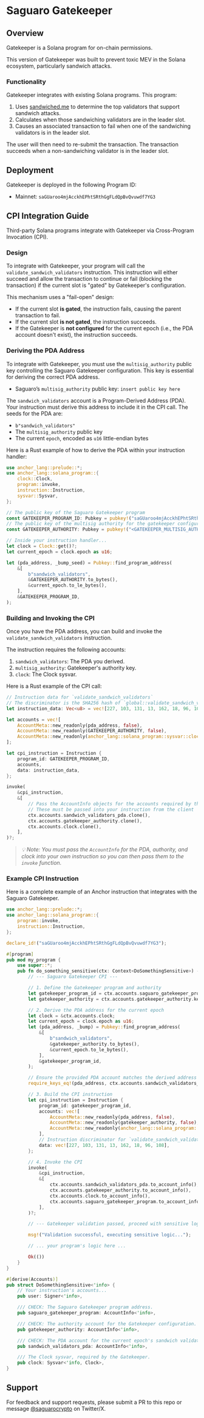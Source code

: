 # Saguaro Gatekeeper

## Overview

Gatekeeper is a Solana program for on-chain permissions. 

This version of Gatekeeper was built to prevent toxic MEV in the Solana ecosystem, particularly sandwich attacks. 

### Functionality 

Gatekeeper integrates with existing Solana programs. This program:
1. Uses [sandwiched.me](https://sandwiched.me/sandwiches) to determine the top validators that support sandwich attacks.
2. Calculates when those sandwiching validators are in the leader slot.
3. Causes an associated transaction to fail when one of the sandwiching validators is in the leader slot.

The user will then need to re-submit the transaction. The transaction succeeds when a non-sandwiching validator is in the leader slot.

## Deployment

Gatekeeper is deployed in the following Program ID:

- Mainnet: `saGUaroo4mjAcckhEPhtSRthGgFLdQpBvQvuwdf7YG3`

## CPI Integration Guide

Third-party Solana programs integrate with Gatekeeper via Cross-Program Invocation (CPI).

### Design

To integrate with Gatekeeper, your program will call the `validate_sandwich_validators` instruction. This instruction will either succeed and allow the transaction to continue or fail (blocking the transaction) if the current slot is "gated" by Gatekeeper's configuration.

This mechanism uses a "fail-open" design:

- If the current slot **is gated**, the instruction fails, causing the parent transaction to fail.
- If the current slot **is not gated**, the instruction succeeds.
- If the Gatekeeper is **not configured** for the current epoch (i.e., the PDA account doesn't exist), the instruction succeeds.

### Deriving the PDA Address

To integrate with Gatekeeper, you must use the `multisig_authority` public key controlling the Saguaro Gatekeeper configuration. This key is essential for deriving the correct PDA address.

- Saguaro’s `multisig_authority` public key: `insert public key here`

The `sandwich_validators` account is a Program-Derived Address (PDA). Your instruction must derive this address to include it in the CPI call. The seeds for the PDA are:

- `b"sandwich_validators"`
- The `multisig_authority` public key
- The current `epoch`, encoded as `u16` little-endian bytes

Here is a Rust example of how to derive the PDA within your instruction handler:

```rust
use anchor_lang::prelude::*;
use anchor_lang::solana_program::{
    clock::Clock,
    program::invoke,
    instruction::Instruction,
    sysvar::Sysvar,
};

// The public key of the Saguaro Gatekeeper program
const GATEKEEPER_PROGRAM_ID: Pubkey = pubkey!("saGUaroo4mjAcckhEPhtSRthGgFLdQpBvQvuwdf7YG3");
// The public key of the multisig authority for the gatekeeper configuration
const GATEKEEPER_AUTHORITY: Pubkey = pubkey!("<GATEKEEPER_MULTISIG_AUTHORITY_PUBKEY>");

// Inside your instruction handler...
let clock = Clock::get()?;
let current_epoch = clock.epoch as u16;

let (pda_address, _bump_seed) = Pubkey::find_program_address(
    &[
        b"sandwich_validators",
        &GATEKEEPER_AUTHORITY.to_bytes(),
        &current_epoch.to_le_bytes(),
    ],
    &GATEKEEPER_PROGRAM_ID,
);

```

### Building and Invoking the CPI

Once you have the PDA address, you can build and invoke the `validate_sandwich_validators` instruction.

The instruction requires the following accounts:

1. `sandwich_validators`: The PDA you derived.
2. `multisig_authority`: Gatekeeper's authority key.
3. `clock`: The Clock sysvar.

Here is a Rust example of the CPI call:

```rust
// Instruction data for `validate_sandwich_validators`
// The discriminator is the SHA256 hash of `global::validate_sandwich_validators`
let instruction_data: Vec<u8> = vec![227, 103, 131, 13, 162, 18, 96, 108];

let accounts = vec![
    AccountMeta::new_readonly(pda_address, false),
    AccountMeta::new_readonly(GATEKEEPER_AUTHORITY, false),
    AccountMeta::new_readonly(anchor_lang::solana_program::sysvar::clock::ID, false),
];

let cpi_instruction = Instruction {
    program_id: GATEKEEPER_PROGRAM_ID,
    accounts,
    data: instruction_data,
};

invoke(
    &cpi_instruction,
    &[
        // Pass the AccountInfo objects for the accounts required by the CPI
        // These must be passed into your instruction from the client
        ctx.accounts.sandwich_validators_pda.clone(),
        ctx.accounts.gatekeeper_authority.clone(),
        ctx.accounts.clock.clone(),
    ],
)?;

```

> *💡 Note: You must pass the `AccountInfo` for the PDA, authority, and clock into your own instruction so you can then pass them to the `invoke` function.*

### Example CPI Instruction

Here is a complete example of an Anchor instruction that integrates with the Saguaro Gatekeeper.

```rust
use anchor_lang::prelude::*;
use anchor_lang::solana_program::{
    program::invoke,
    instruction::Instruction,
};

declare_id!("saGUaroo4mjAcckhEPhtSRthGgFLdQpBvQvuwdf7YG3");

#[program]
pub mod my_program {
    use super::*;
    pub fn do_something_sensitive(ctx: Context<DoSomethingSensitive>) -> Result<()> {
        // --- Saguaro Gatekeeper CPI ---

        // 1. Define the Gatekeeper program and authority
        let gatekeeper_program_id = ctx.accounts.saguaro_gatekeeper_program.key();
        let gatekeeper_authority = ctx.accounts.gatekeeper_authority.key();

        // 2. Derive the PDA address for the current epoch
        let clock = &ctx.accounts.clock;
        let current_epoch = clock.epoch as u16;
        let (pda_address, _bump) = Pubkey::find_program_address(
            &[
                b"sandwich_validators",
                &gatekeeper_authority.to_bytes(),
                &current_epoch.to_le_bytes(),
            ],
            &gatekeeper_program_id,
        );

        // Ensure the provided PDA account matches the derived address
        require_keys_eq!(pda_address, ctx.accounts.sandwich_validators_pda.key(), "InvalidSandwichValidatorPDA");

        // 3. Build the CPI instruction
        let cpi_instruction = Instruction {
            program_id: gatekeeper_program_id,
            accounts: vec![
                AccountMeta::new_readonly(pda_address, false),
                AccountMeta::new_readonly(gatekeeper_authority, false),
                AccountMeta::new_readonly(anchor_lang::solana_program::sysvar::clock::ID, false),
            ],
            // Instruction discriminator for `validate_sandwich_validators`
            data: vec![227, 103, 131, 13, 162, 18, 96, 108],
        };

        // 4. Invoke the CPI
        invoke(
            &cpi_instruction,
            &[
                ctx.accounts.sandwich_validators_pda.to_account_info(),
                ctx.accounts.gatekeeper_authority.to_account_info(),
                ctx.accounts.clock.to_account_info(),
                ctx.accounts.saguaro_gatekeeper_program.to_account_info(),
            ],
        )?;

        // --- Gatekeeper validation passed, proceed with sensitive logic ---

        msg!("Validation successful, executing sensitive logic...");

        // ... your program's logic here ...

        Ok(())
    }
}

#[derive(Accounts)]
pub struct DoSomethingSensitive<'info> {
    // Your instruction's accounts...
    pub user: Signer<'info>,

    /// CHECK: The Saguaro Gatekeeper program address.
    pub saguaro_gatekeeper_program: AccountInfo<'info>,

    /// CHECK: The authority account for the Gatekeeper configuration.
    pub gatekeeper_authority: AccountInfo<'info>,

    /// CHECK: The PDA account for the current epoch's sandwich validators.
    pub sandwich_validators_pda: AccountInfo<'info>,

    /// The Clock sysvar, required by the Gatekeeper.
    pub clock: Sysvar<'info, Clock>,
}

```

## Support

For feedback and support requests, please submit a PR to this repo or message [@saguarocrypto](https://x.com/saguarocrypto) on Twitter/X.
